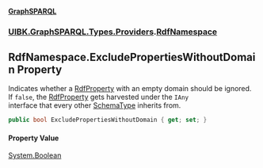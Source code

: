 #### [GraphSPARQL](./index.md 'index')
### [UIBK.GraphSPARQL.Types.Providers](./UIBK-GraphSPARQL-Types-Providers.md 'UIBK.GraphSPARQL.Types.Providers').[RdfNamespace](./UIBK-GraphSPARQL-Types-Providers-RdfNamespace.md 'UIBK.GraphSPARQL.Types.Providers.RdfNamespace')
## RdfNamespace.ExcludePropertiesWithoutDomain Property
Indicates whether a [RdfProperty](./UIBK-GraphSPARQL-Types-Providers-RdfProperty.md 'UIBK.GraphSPARQL.Types.Providers.RdfProperty') with an empty domain should be ignored.  
If `false`, the [RdfProperty](./UIBK-GraphSPARQL-Types-Providers-RdfProperty.md 'UIBK.GraphSPARQL.Types.Providers.RdfProperty') gets harvested under the `IAny`  
interface that every other [SchemaType](./UIBK-GraphSPARQL-Types-SchemaType.md 'UIBK.GraphSPARQL.Types.SchemaType') inherits from.  
```csharp
public bool ExcludePropertiesWithoutDomain { get; set; }
```
#### Property Value
[System.Boolean](https://docs.microsoft.com/en-us/dotnet/api/System.Boolean 'System.Boolean')  
